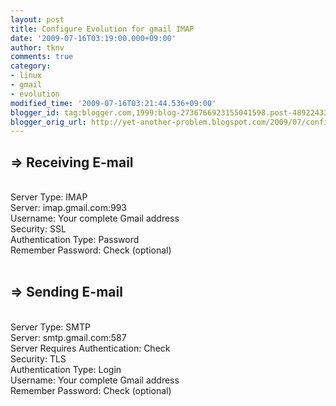 ```yaml
---
layout: post
title: Configure Evolution for gmail IMAP
date: '2009-07-16T03:19:00.000+09:00'
author: tknv
comments: true
category:
- linux
- gmail
- evolution
modified_time: '2009-07-16T03:21:44.536+09:00'
blogger_id: tag:blogger.com,1999:blog-2736766923155041598.post-4892243304996179960
blogger_orig_url: http://yet-another-problem.blogspot.com/2009/07/configure-evolution-for-gmail-imap.html
---
```


<span style="font-weight:bold;"><h2>=> Receiving E-mail</h2></span><br />Server Type: IMAP<br />Server: imap.gmail.com:993<br />Username: Your complete Gmail address<br />Security: SSL<br />Authentication Type: Password<br />Remember Password: Check (optional)<br /><br /><span style="font-weight:bold;"><h2>=> Sending E-mail</h2></span><br />Server Type: SMTP<br />Server: smtp.gmail.com:587<br />Server Requires Authentication: Check<br />Security: TLS<br />Authentication Type: Login<br />Username: Your complete Gmail address<br />Remember Password: Check (optional)
